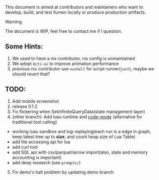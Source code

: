 This document is aimed at contributors and maintainers who want to develop, build, and test llumen locally or produce production artifacts.

> [!WARNING]
> The document is WIP, feel free to contact me if I question.

## Some Hints:

1. We used to have a nix contributor, nix config is unmaintained
2. We adopt `bits-ui` to improve animation performance
3. previous nix contributor use `nushell` for script runner(`just`), maybe we should revert that?

## TODO:

1. Add mobile screenshot
2. release 0.1.2
3. Fix flickering when SetInfiniteQueryData(state management layer)
4. (other branch): Add luau runtime and [code-mode](https://blog.cloudflare.com/code-mode/) (alternative for traditional tool calling)
  - working luau sandbox and log-replaying(each run is a edge in graph, keep latest tree up to **size**, and count heap size of Lua Table)
  - add file accessing api for lua
  - add curl tool
  - add SQL api with csv/parquet/arrow import(also, state and memory accounting is important)
  - add deep research (see `prompts/`)
5. Fix demo's halt problem by updating demo branch
